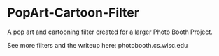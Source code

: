 # PopArt-Cartoon-Filter
A pop art and cartooning filter created for a larger Photo Booth Project.

See more filters and the writeup here: photobooth.cs.wisc.edu
